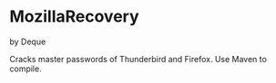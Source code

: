 MozillaRecovery 
===============
by Deque

Cracks master passwords of Thunderbird and Firefox.
Use Maven to compile.
